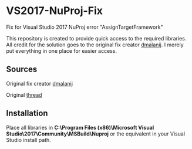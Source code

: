 # VS2017-NuProj-Fix
Fix for Visual Studio 2017 NuProj error "AssignTargetFramework"

This repository is created to provide quick access to the required libraries. All credit for the solution goes to the original fix creator [dmalanij](https://github.com/dmalanij). I merely put everything in one place for easier access.

## Sources
Original fix creator [dmalanij](https://github.com/dmalanij)

Original [thread](https://github.com/nuproj/nuproj/issues/297)  

## Installation
Place all libraries in **C:\Program Files (x86)\Microsoft Visual Studio\2017\Community\MSBuild\Nuproj** or the equivalent in your Visual Studio install path.

